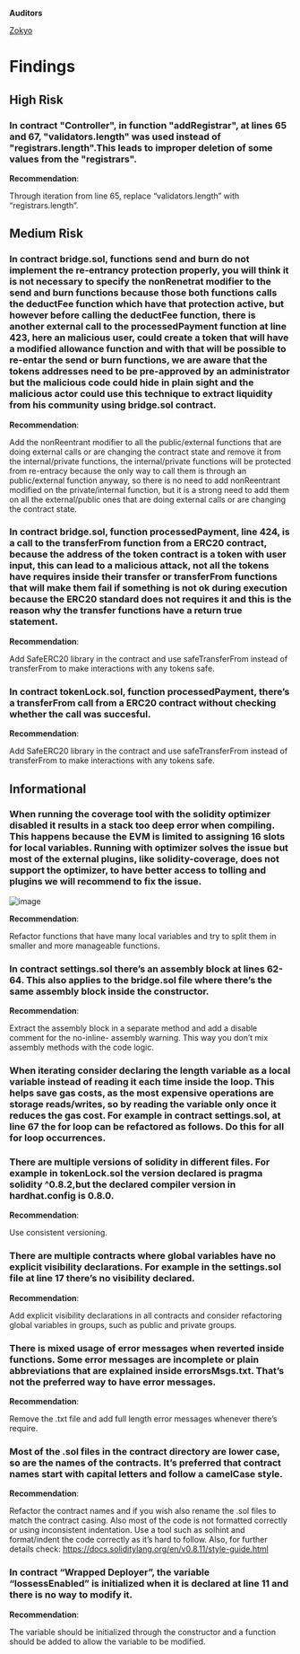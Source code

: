 **Auditors**

[Zokyo](https://x.com/zokyo_io)

# Findings

## High Risk

### In contract "Controller", in function "addRegistrar", at lines 65 and 67, "validators.length" was used instead of "registrars.length".This leads to improper deletion of some values from the "registrars".

**Recommendation**:

Through iteration from line 65, replace “validators.length” with “registrars.length”.


## Medium Risk

### In contract bridge.sol, functions send and burn do not implement the re-entrancy protection properly, you will think it is not necessary to specify the nonRenetrat modifier to the send and burn functions because those both functions calls the deductFee function which have that protection active, but however before calling the deductFee function, there is another external call to the processedPayment function at line 423, here an malicious user, could create a token that will have a modified allowance function and with that will be possible to re-entar the send or burn functions, we are aware that the tokens addresses need to be pre-approved by an administrator but the malicious code could hide in plain sight and the malicious actor could use this technique to extract liquidity from his community using bridge.sol contract.

**Recommendation**:

Add the nonReentrant modifier to all the public/external functions that are doing external
calls or are changing the contract state and remove it from the internal/private functions, the
internal/private functions will be protected from re-entracy because the only way to call them
is through an public/external function anyway, so there is no need to add nonReentrant
modified on the private/internal function, but it is a strong need to add them on all the
external/public ones that are doing external calls or are changing the contract state.

### In contract bridge.sol, function processedPayment, line 424, is a call to the transferFrom function from a ERC20 contract, because the address of the token contract is a token with user input, this can lead to a malicious attack, not all the tokens have requires inside their transfer or transferFrom functions that will make them fail if something is not ok during execution because the ERC20 standard does not requires it and this is the reason why the transfer functions have a return true statement.

**Recommendation**:

Add SafeERC20 library in the contract and use safeTransferFrom instead of transferFrom to
make interactions with any tokens safe.

### In contract tokenLock.sol, function processedPayment, there’s a transferFrom call from a ERC20 contract without checking whether the call was succesful.

**Recommendation**:

Add SafeERC20 library in the contract and use safeTransferFrom instead of transferFrom to
make interactions with any tokens safe.

## Informational

### When running the coverage tool with the solidity optimizer disabled it results in a stack too deep error when compiling. This happens because the EVM is limited to assigning 16 slots for local variables. Running with optimizer solves the issue but most of the external plugins, like solidity-coverage, does not support the optimizer, to have better access to tolling and plugins we will recommend to fix the issue.
![image](https://github.com/user-attachments/assets/48fa4873-3dd9-4b37-b5c7-d354eac6a064)

**Recommendation**:

Refactor functions that have many local variables and try to split them in smaller and more
manageable functions.

### In contract settings.sol there’s an assembly block at lines 62-64. This also applies to the bridge.sol file where there’s the same assembly block inside the constructor.

**Recommendation**:

Extract the assembly block in a separate method and add a disable comment for the no-inline-
assembly warning. This way you don’t mix assembly methods with the code logic.

### When iterating consider declaring the length variable as a local variable instead of reading it each time inside the loop. This helps save gas costs, as the most expensive operations are storage reads/writes, so by reading the variable only once it reduces the gas cost. For example in contract settings.sol, at line 67 the for loop can be refactored as follows. Do this for all for loop occurrences.

### There are multiple versions of solidity in different files. For example in tokenLock.sol the version declared is pragma solidity ^0.8.2,but the declared compiler version in hardhat.config is 0.8.0.

**Recommendation**:

Use consistent versioning.

### There are multiple contracts where global variables have no explicit visibility declarations. For example in the settings.sol file at line 17 there’s no visibility declared.

**Recommendation**:

Add explicit visibility declarations in all contracts and consider refactoring global variables in
groups, such as public and private groups.

### There is mixed usage of error messages when reverted inside functions. Some error messages are incomplete or plain abbreviations that are explained inside errorsMsgs.txt. That’s not the preferred way to have error messages.

**Recommendation**:

Remove the .txt file and add full length error messages whenever there’s require.

### Most of the .sol files in the contract directory are lower case, so are the names of the contracts. It’s preferred that contract names start with capital letters and follow a camelCase style.

**Recommendation**:

Refactor the contract names and if you wish also rename the .sol files to match the contract
casing. Also most of the code is not formatted correctly or using inconsistent indentation. Use
a tool such as solhint and format/indent the code correctly as it’s hard to follow. Also, for
further details check: https://docs.soliditylang.org/en/v0.8.11/style-guide.html

### In contract “Wrapped Deployer”, the variable “lossessEnabled” is initialized when it is declared at line 11 and there is no way to modify it.

**Recommendation**:

The variable should be initialized through the constructor and a function should be added to
allow the variable to be modified.
